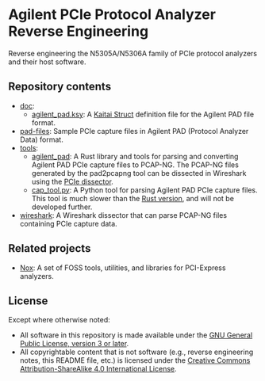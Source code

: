 # Agilent PCIe Protocol Analyzer Reverse Engineering

Reverse engineering the N5305A/N5306A family of PCIe protocol analyzers and
their host software.


## Repository contents

- [doc][doc]:
  - [agilent\_pad.ksy][ksy]: A [Kaitai Struct][kaitai-struct] definition
    file for the Agilent PAD file format.
- [pad-files][pad-files]: Sample PCIe capture files in Agilent PAD (Protocol
  Analyzer Data) format.
- [tools][tools]:
  - [agilent\_pad][rust-library]: A Rust library and tools for parsing and
    converting Agilent PAD PCIe capture files to PCAP-NG. The PCAP-NG files
    generated by the pad2pcapng tool can be dissected in Wireshark using the
    [PCIe dissector][dissector].
  - [cap\_tool.py][cap-tool]: A Python tool for parsing Agilent PAD PCIe
    capture files. This tool is much slower than the
    [Rust version][rust-library], and will not be developed further.
- [wireshark][dissector]: A Wireshark dissector that can parse PCAP-NG files
  containing PCIe capture data.


## Related projects

* [Nox][nox]: A set of FOSS tools, utilities, and libraries for PCI-Express
  analyzers.


## License

Except where otherwise noted:

* All software in this repository is made available under the
  [GNU General Public License, version 3 or later][gpl].
* All copyrightable content that is not software (e.g., reverse engineering
  notes, this README file, etc.) is licensed under the
  [Creative Commons Attribution-ShareAlike 4.0 International License][cc-by-sa].


[doc]: doc
[pad-files]: pad-files
[tools]: tools
[rust-library]: tools/agilent_pad
[dissector]: wireshark
[ksy]: doc/agilent_pad.ksy
[kaitai-struct]: https://kaitai.io/
[cap-tool]: tools/cap_tool.py
[nox]: https://github.com/lethalbit/Nox
[gpl]: COPYING.txt
[cc-by-sa]: https://creativecommons.org/licenses/by-sa/4.0/

